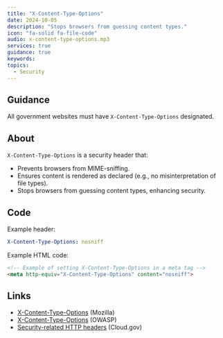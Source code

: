 ```yaml
---
title: "X-Content-Type-Options"
date: 2024-10-05
description: "Stops browsers from guessing content types."
icon: "fa-solid fa-file-code"
audio: x-content-type-options.mp3
services: true
guidance: true
keywords: 
topics:
  - Security
---
```


## Guidance

All government websites must have `X-Content-Type-Options` designated.

## About

`X-Content-Type-Options` is a security header that:

- Prevents browsers from MIME-sniffing.
- Ensures content is rendered as declared (e.g., no misinterpretation of file types).
- Stops browsers from guessing content types, enhancing security.

## Code

Example header:

```yaml
X-Content-Type-Options: nosniff
```

Example HTML code:

```html
<!-- Example of setting X-Content-Type-Options in a meta tag -->
<meta http-equiv="X-Content-Type-Options" content="nosniff">
```

## Links

* [X-Content-Type-Options](https://developer.mozilla.org/en-US/docs/Web/HTTP/Headers/X-Content-Type-Options) (Mozilla)
* [X-Content-Type-Options](https://cheatsheetseries.owasp.org/cheatsheets/HTTP_Headers_Cheat_Sheet.html#x-content-type-options) (OWASP)
* [Security-related HTTP headers](https://cloud.gov/docs/management/headers/) (Cloud.gov)
